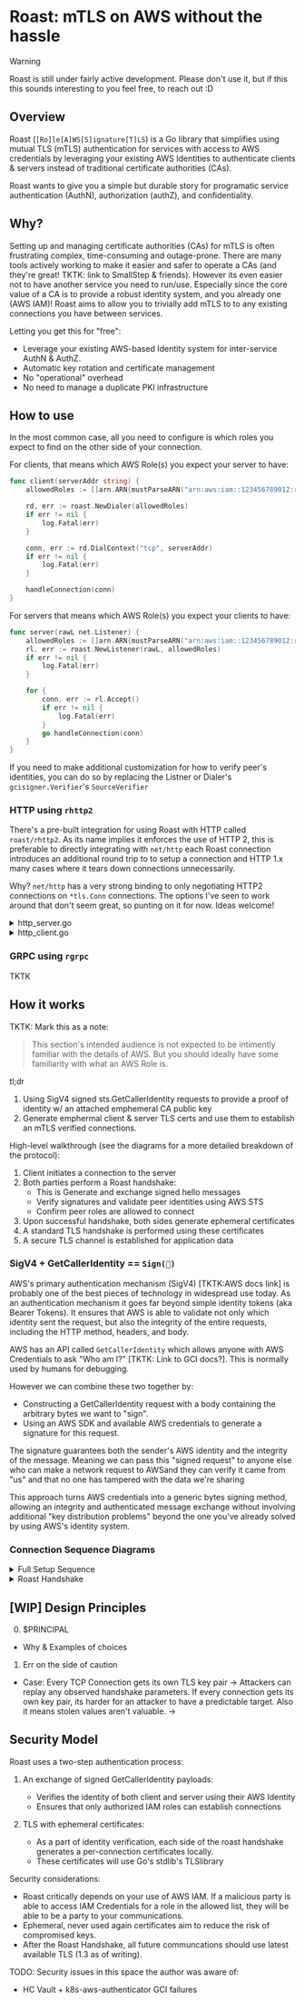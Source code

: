 # Roast: mTLS on AWS without the hassle

> [!WARNING]
> Roast is still under fairly active development. Please don't use it, but if this this sounds interesting to you feel free, to reach out :D

## Overview

Roast (`[Ro]le[A]WS[S]ignature[T]LS`) is a Go library that simplifies using mutual TLS (mTLS) authentication for services with access to AWS credentials by leveraging your existing AWS Identities to authenticate clients & servers instead of traditional certificate authorities (CAs).

Roast wants to give you a simple but durable story for programatic service authentication (AuthN), authorization (authZ), and confidentiality.

## Why?

Setting up and managing certificate authorities (CAs) for mTLS is often frustrating complex, time-consuming and outage-prone. There are many tools actively working to make it easier and safer to operate a CAs (and they're great! TKTK: link to SmallStep & friends). However its even easier not to have another service you need to run/use. Especially since the core value of a CA is to provide a robust identity system, and you already one (AWS IAM)! Roast aims to allow you to trivially add mTLS to to any existing connections you have between services.

Letting you get this for "free":

- Leverage your existing AWS-based Identity system for inter-service AuthN & AuthZ.
- Automatic key rotation and certificate management
- No "operational" overhead
- No need to manage a duplicate PKI infrastructure

## How to use

In the most common case, all you need to configure is which roles you expect to find on the other side of your connection.

For clients, that means which AWS Role(s) you expect your server to have:

```go
func client(serverAddr string) {
    allowedRoles := []arn.ARN{mustParseARN("arn:aws:iam::123456789012:role/Client")}

    rd, err := roast.NewDialer(allowedRoles)
    if err != nil {
        log.Fatal(err)
    }

    conn, err := rd.DialContext("tcp", serverAddr)
    if err != nil {
        log.Fatal(err)
    }

    handleConnection(conn)
}
```

For servers that means which AWS Role(s) you expect your clients to have:

```go
func server(rawL net.Listener) {
    allowedRoles := []arn.ARN{mustParseARN("arn:aws:iam::123456789012:role/Client")}
    rl, err := roast.NewListener(rawL, allowedRoles)
    if err != nil {
        log.Fatal(err)
    }

    for {
        conn, err := rl.Accept()
        if err != nil {
            log.Fatal(err)
        }
        go handleConnection(conn)
    }
}
```

If you need to make additional customization for how to verify peer's identities, you can do so by replacing the Listner or Dialer's `gcisigner.Verifier`'s `SourceVerifier`

### HTTP using `rhttp2`

There's a pre-built integration for using Roast with HTTP called `roast/rhttp2`. As its name implies it enforces the use of HTTP 2, this is preferable to directly integrating with `net/http` each Roast connection introduces an additional round trip to to setup a connection and HTTP 1.x many cases where it tears down connections unnecessarily.

Why? `net/http` has a very strong binding to only negotiating HTTP2 connections on `*tls.Conn` connections. The options I've seen to work around that don't seem great, so punting on it for now. Ideas welcome!

<details>
<summary>http_server.go</summary>

```go
package main

import (
	"fmt"
	"log"
	"net"
	"net/http"

	"github.com/aws/aws-sdk-go-v2/aws/arn"
	"github.com/thomasdesr/roast"
	"github.com/thomasdesr/roast/rhttp2"
)

func main() {
	listener, err := net.Listen("tcp", "127.0.0.1:8443")
	if err != nil {
		log.Fatal(err)
	}

	allowedRoles := []arn.ARN{arn.ARN{Resource: "role/ClientRole"}}
	srv := &rhttp2.Server{
		Server: &http.Server{
			Handler: http.HandlerFunc(func(w http.ResponseWriter, r *http.Request) {
				peer := roast.PeerMetadataFromContext(r.Context())
				fmt.Fprintf(w, "Hello, %s!\n", peer.Role.Resource)
				fmt.Printf("Server: Sent greeting to %s\n", peer.Role.Resource)
			}),
		},
		AllowedRoles: allowedRoles,
	}

	log.Println("Server listening on", listener.Addr())
	if err := srv.Serve(listener); err != nil {
		log.Fatal("serve error:", err)
	}
}
```

</details>

<details>
<summary>http_client.go</summary>

```go
package main

import (
	"fmt"
	"io"
	"log"
	"net/http"

	"github.com/aws/aws-sdk-go-v2/aws/arn"
	"github.com/thomasdesr/roast/rhttp2"
)

func main() {
	allowedRoles := []arn.ARN{arn.ARN{Resource: "role/ServerRole"}}
	client, err := rhttp2.Client(allowedRoles)
	if err != nil {
		log.Fatal(err)
	}

	resp, err := client.Get("https://127.0.0.1:8443")
	if err != nil {
		log.Fatal(err)
	}
	defer resp.Body.Close()

	body, err := io.ReadAll(resp.Body)
	if err != nil {
		log.Fatal(err)
	}

	fmt.Printf("Client received: %s", body)
}
```

</details>

### GRPC using `rgrpc`

TKTK

## How it works

TKTK: Mark this as a note:

> This section's intended audience is not expected to be intimently familiar with the details of AWS. But you should ideally have some familiarity with what an AWS Role is.

tl;dr

1. Using SigV4 signed sts.GetCallerIdentity requests to provide a proof of
   identity w/ an attached emphemeral CA public key
2. Generate emphermal client & server TLS certs and use them to establish an mTLS verified connections.

High-level walkthrough (see the diagrams for a more detailed breakdown of the protocol):

1. Client initiates a connection to the server
2. Both parties perform a Roast handshake:
   - This is Generate and exchange signed hello messages
   - Verify signatures and validate peer identities using AWS STS
   - Confirm peer roles are allowed to connect
3. Upon successful handshake, both sides generate ephemeral certificates
4. A standard TLS handshake is performed using these certificates
5. A secure TLS channel is established for application data

### SigV4 + GetCallerIdentity == `Sign(🥳)`

AWS's primary authentication mechanism (SigV4) [TKTK:AWS docs link] is probably one of the best pieces of technology in widespread use today. As an authentication mechanism it goes far beyond simple identity tokens (aka Bearer Tokens). It ensures that AWS is able to validate not only which identity sent the request, but also the integrity of the entire requests, including the HTTP method, headers, and body.

AWS has an API called `GetCallerIdentity` which allows anyone with AWS Credentials to ask "Who am I?" [TKTK: Link to GCI docs?]. This is normally used by humans for debugging.

However we can combine these two together by:

- Constructing a GetCallerIdentity request with a body containing the arbitrary bytes we want to "sign".
- Using an AWS SDK and available AWS credentials to generate a signature for this request.

The signature guarantees both the sender's AWS identity and the integrity of the message. Meaning we can pass this "signed request" to anyone else who can make a network request to AWSand they can verify it came from "us" and that no one has tampered with the data we're sharing

This approach turns AWS credentials into a generic bytes signing method, allowing an integrity and authenticated message exchange without involving additional "key distribution problems" beyond the one you've already solved by using AWS's identity system.

### Connection Sequence Diagrams

<details>
<summary>Full Setup Sequence</summary>

```mermaid
sequenceDiagram
    autonumber
    participant C as Client
    participant S as Server

    rect Blue
        Note over C,S: Roast Handshake
        C->>S: roast.ClientHello
        S->>C: roast.ServerHello
    end


    Rect Purple
        Note over C,S: TLS Handshake with<br/>ephemeral certificates
        C->>S: tls.ClientHello
        S->>C: tls.ServerHello
    end
    Note over C,S: Application Data<br/>over mTLS Channel
```

</details>

<details>
<summary>Roast Handshake</summary>

```mermaid
sequenceDiagram
    autonumber

    participant C as Client
    participant S as Server
    participant AWS as AWS STS

    C->>S: TCP Connect
    S->>C: TCP Accept

    C->>C: Generate ephemeral TLS Credentials
    C->>S: Send SigV4(roast.ClientHello)
    rect Blue
        note over S: Verify roast.ClientHello
        S->>AWS: GetCallerIdentity (from client)
        AWS-->>S: Client identity
        S->>S: Validate client role
    end

    S->>S: Generate ephemeral TLS Credentials
    S->>C: Send SigV4(roast.ServerHello)

    rect Purple
        note over C: Verify roast.ServerHello
        C->>AWS: GetCallerIdentity (from server)
        AWS-->>C: Server identity
        C->>C: Validate server role
    end

    Note over C, S: Next: Start TLS
```

</details>

## [WIP] Design Principles

0. $PRINCIPAL

- Why & Examples of choices

1. Err on the side of caution

- Case: Every TCP Connection gets its own TLS key pair
  -> Attackers can replay any observed handshake parameters. If every connection gets its own key pair, its harder for an attacker to have a predictable target. Also it means stolen values aren't valuable.
  ->

## Security Model

Roast uses a two-step authentication process:

1. An exchange of signed GetCallerIdentity payloads:

   - Verifies the identity of both client and server using their AWS Identity
   - Ensures that only authorized IAM roles can establish connections

2. TLS with ephemeral certificates:
   - As a part of identity verification, each side of the roast handshake generates a per-connection certificates locally.
   - These certificates will use Go's stdlib's TLSlibrary

Security considerations:

- Roast critically depends on your use of AWS IAM. If a malicious party is able to access IAM Credentials for a role in the allowed list, they will be able to be a party to your communications.
- Ephemeral, never used again certificates aim to reduce the risk of compromised keys.
- After the Roast Handshake, all future communcations should use latest available TLS (1.3 as of writing).

TODO: Security issues in this space the author was aware of:

- HC Vault + k8s-aws-authenticator GCI failures
